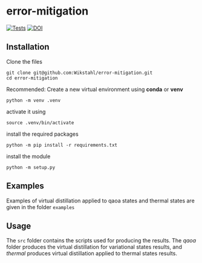 # error-mitigation

[![Tests](https://github.com/Wikstahl/error-mitigation/actions/workflows/python-app.yml/badge.svg)](https://github.com/Wikstahl/error-mitigation/actions/workflows/python-app.yml) [![DOI](https://zenodo.org/badge/442167639.svg)](https://zenodo.org/badge/latestdoi/442167639)


## Installation <a name="installation"></a>
  Clone the files
  ```
  git clone git@github.com:Wikstahl/error-mitigation.git
  cd error-mitigation
  ```
  Recommended: Create a new virtual environment using **conda** or **venv**
  ```
  python -m venv .venv
  ```
  activate it using
  ```
  source .venv/bin/activate
  ```
  install the required packages
  ```
  python -m pip install -r requirements.txt
  ```
  install the module
  ```
  python -m setup.py
  ```

## Examples <a name="examples"></a>
Examples of virtual distillation applied to qaoa states and thermal states are given in the folder `examples`

## Usage <a name="usage"></a>
The `src` folder contains the scripts used for producing the results. The *qaoa* folder produces the virtual distillation for variational states results, and *thermal* produces virtual distillation applied to thermal states results.
